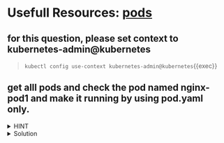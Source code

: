 # Usefull Resources: [pods](https://kubernetes.io/docs/tasks/inject-data-application/define-command-argument-container/)

## for this question, please set context to kubernetes-admin@kubernetes

> `kubectl config use-context kubernetes-admin@kubernetes`{{exec}}

## get alll pods and check the pod named nginx-pod1 and make it running by using pod.yaml only.

<details>
    <summary>HINT</summary>
    <p><b>Check if you can check logs of what is wrong</b></p>
    <p><b>Check if you can export the pod in yaml format and save it to file</b></p>
    <p><b>delete current pod and create new pod using command and args arguments</b></p>
</details>

<details>
    <summary>Solution</summary>
    <p><b>once you will see logs you will observe some wrong parameter pass</b></p>
    <p><b>go to docer hub and check dockerfile for this image</b></p>
    <p><b>update yaml with command: ["sleep"] and args:["3600"]</b></p>
</details>

